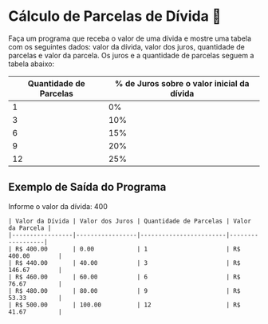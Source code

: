 # Cálculo de Parcelas de Dívida 💸

Faça um programa que receba o valor de uma dívida e mostre uma tabela com os seguintes dados: valor da dívida, valor dos juros, quantidade de parcelas e valor da parcela. Os juros e a quantidade de parcelas seguem a tabela abaixo:

| Quantidade de Parcelas | % de Juros sobre o valor inicial da dívida |
|------------------------|--------------------------------------------|
| 1                      | 0%                                         |
| 3                      | 10%                                        |
| 6                      | 15%                                        |
| 9                      | 20%                                        |
| 12                     | 25%                                        |

## Exemplo de Saída do Programa

Informe o valor da dívida: 400
> 
    | Valor da Dívida | Valor dos Juros | Quantidade de Parcelas | Valor da Parcela |
    |-----------------|-----------------|------------------------|------------------|
    | R$ 400.00       | 0.00            | 1                      | R$ 400.00        |
    | R$ 440.00       | 40.00           | 3                      | R$ 146.67        |
    | R$ 460.00       | 60.00           | 6                      | R$ 76.67         |
    | R$ 480.00       | 80.00           | 9                      | R$ 53.33         |
    | R$ 500.00       | 100.00          | 12                     | R$ 41.67         |